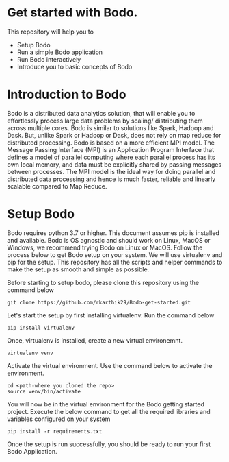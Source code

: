 # Get started with Bodo. 
This repository will help you to 

 - Setup Bodo
 - Run a simple Bodo application
 - Run Bodo interactively
 - Introduce you to  basic concepts of Bodo

# Introduction to Bodo
Bodo is a distributed data analytics solution, that will enable you to effortlessly process large data problems by scaling/ distributing them across multiple cores. Bodo is similar to solutions like Spark, Hadoop and Dask. But, unlike Spark or Hadoop or Dask, does not rely on map reduce for distributed processing. Bodo is based on a more efficient MPI  model. The Message Passing Interface (MPI) is an Application Program Interface that defines a model of parallel computing where each parallel process has its own local memory, and data must be explicitly shared by passing messages between processes.  The MPI model is the ideal way for doing parallel and distributed data processing and hence is much faster, reliable and linearly scalable compared to Map Reduce.

# Setup Bodo
Bodo requires python 3.7 or higher. This document assumes pip is installed and available. Bodo is OS agnostic and should work on Linux, MacOS or Windows, we recommend trying Bodo on Linux or MacOS. Follow the process below to get Bodo setup on your system. We will use virtualenv and pip for the setup. This repository has all the scripts and helper commands to make the setup as smooth and simple as possible.

Before starting to setup bodo, please clone this repository using the command below

    git clone https://github.com/rkarthik29/Bodo-get-started.git

Let's start the setup by first installing virtualenv. Run the command below

    pip install virtualenv

Once, virtualenv is installed, create a new virtual environemnt.

    virtualenv venv

Activate the virtual environment. Use the command below to activate the environment. 

    cd <path-where you cloned the repo>
    source venv/bin/activate

You will now be in the virtual environment for the Bodo getting started project. Execute the below command to get all the required libraries and variables configured on your system

    pip install -r requirements.txt

Once the setup is run successfully, you should be ready to run your first Bodo Application. 
